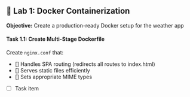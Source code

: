 ## 🐳 Lab 1: Docker Containerization

**Objective:** Create a production-ready Docker setup for the weather app

#### Task 1.1: Create Multi-Stage Dockerfile

Create `nginx.conf` that:
- [] Handles SPA routing (redirects all routes to index.html)
- [] Serves static files efficiently
- [] Sets appropriate MIME types
- [ ] Task item